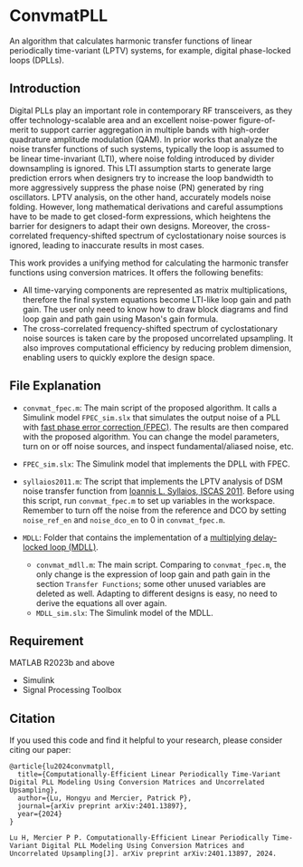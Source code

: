 # ConvmatPLL
An algorithm that calculates harmonic transfer functions of linear periodically time-variant (LPTV) systems, for example, digital phase-locked loops (DPLLs).

## Introduction
Digital PLLs play an important role in contemporary RF transceivers, as they offer technology-scalable area and an excellent noise-power figure-of-merit to support carrier aggregation in multiple bands with high-order quadrature amplitude modulation (QAM). In prior works that analyze the noise transfer functions of such systems, typically the loop is assumed to be linear time-invariant (LTI), where noise folding introduced by divider downsampling is ignored. This LTI assumption starts to generate large prediction errors when designers try to increase the loop bandwidth to more aggressively suppress the phase noise (PN) generated by ring oscillators. LPTV analysis, on the other hand, accurately models noise folding. However, long mathematical derivations and careful assumptions have to be made to get closed-form expressions, which heightens the barrier for designers to adapt their own designs. Moreover, the cross-correlated frequency-shifted spectrum of cyclostationary noise sources is ignored, leading to inaccurate results in most cases.

This work provides a unifying method for calculating the harmonic transfer functions using conversion matrices. It offers the following benefits:
  - All time-varying components are represented as matrix multiplications, therefore the final system equations become LTI-like loop gain and path gain. The user only need to know how to draw block diagrams and find loop gain and path gain using Mason's gain formula. 
  - The cross-correlated frequency-shifted spectrum of cyclostationary noise sources is taken care by the proposed uncorrelated upsampling. It also improves computational efficiency by reducing problem dimension, enabling users to quickly explore the design space.

## File Explanation
- `convmat_fpec.m`: The main script of the proposed algorithm. It calls a Simulink model `FPEC_sim.slx` that simulates the output
    noise of a PLL with [fast phase error correction (FPEC)](https://ieeexplore.ieee.org/document/8737704). The results are then compared with the proposed algorithm. You can change the model parameters, turn on or off noise sources, and inspect fundamental/aliased noise, etc. 

- `FPEC_sim.slx`: The Simulink model that implements the DPLL with FPEC.

- `syllaios2011.m`: The script that implements the LPTV analysis of DSM noise transfer function from [Ioannis L. Syllaios, ISCAS 2011](https://ieeexplore.ieee.org/document/5937524). Before using this script, run `convmat_fpec.m` to set up variables in the workspace. Remember to turn off the noise from the reference and DCO by setting `noise_ref_en` and `noise_dco_en` to 0 in `convmat_fpec.m`. 

- `MDLL`: Folder that contains the implementation of a [multiplying delay-locked loop (MDLL)](https://ieeexplore.ieee.org/document/8730473).

  - `convmat_mdll.m`: The main script. Comparing to `convmat_fpec.m`, the only change is the expression of loop gain and path gain in the section `Transfer Functions`; some other unused variables are deleted as well. Adapting to different designs is easy, no need to derive the equations all over again.
  - `MDLL_sim.slx`: The Simulink model of the MDLL. 

## Requirement
MATLAB R2023b and above
- Simulink
- Signal Processing Toolbox

## Citation
If you used this code and find it helpful to your research, please consider citing our paper:

```
@article{lu2024convmatpll,
  title={Computationally-Efficient Linear Periodically Time-Variant Digital PLL Modeling Using Conversion Matrices and Uncorrelated Upsampling},
  author={Lu, Hongyu and Mercier, Patrick P},
  journal={arXiv preprint arXiv:2401.13897},
  year={2024}
}
```

```
Lu H, Mercier P P. Computationally-Efficient Linear Periodically Time-Variant Digital PLL Modeling Using Conversion Matrices and Uncorrelated Upsampling[J]. arXiv preprint arXiv:2401.13897, 2024.
```
